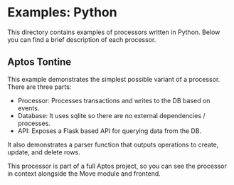 # Examples: Python

This directory contains examples of processors written in Python. Below you can find a brief description of each processor.

## Aptos Tontine

This example demonstrates the simplest possible variant of a processor. There are three parts:

- Processor: Processes transactions and writes to the DB based on events.
- Database: It uses sqlite so there are no external dependencies / processes.
- API: Exposes a Flask based API for querying data from the DB.

It also demonstrates a parser function that outputs operations to create, update, and delete rows.

This processor is part of a full Aptos project, so you can see the processor in context alongside the Move module and frontend.
